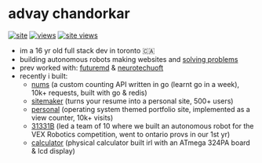 # advay chandorkar

[![site](https://img.shields.io/badge/website-advay.ca-b60e0e)](https://advay.ca)
[![views](https://komarev.com/ghpvc/?username=advayc&label=views&color=b60e0e&style=flat)](https://github.ca/advayc) 
[![site views](https://img.shields.io/endpoint?url=https%3A%2F%2Fnums.advay.ca%2Fbadge.json%3Fid%3Dhome%26label%3Dpersonal%2520site%2520views%26color=b60e0e
)](https://advay.ca) 


- im a 16 yr old full stack dev in toronto 🇨🇦
- building autonomous robots making websites and [solving problems](https://dmoj.ca/user/advayc)
- prev worked with: [futuremd](https://futuremd.net/) & [neurotechuoft](https://neurotechuoft.ca/)
- recently i built:
  - [nums](https://docs.advay.ca) (a custom counting API written in go (learnt go in a week), 10k+ requests, built with go & redis)
  - [sitemaker](https://sitemaker.advay.ca) (turns your resume into a personal site, 500+ users)
  - [personal](https://advay.ca) (operating system themed portfolio site, implemented as a view counter, 10k+ visits)
  - [31331B](https://github.com/advayc/) (led a team of 10 where we built an autonomous robot for the VEX Robotics competition, went to ontario provs in our 1st yr)
  - [calculator](https://github.com/advayc/calculator) (physical calculator built irl with an ATmega 324PA board & lcd display)
    
<!---
advay-c/advay-c is a ✨ special ✨ repository because its `README.md` (this file) appears on your GitHub profile.
You can click the Preview link to take a look at your changes.
---> 
